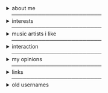 <details>
<summary>about me</summary>
<br>
i am a cisgender man. i am 17 years old

i am mentally ill **and** neurodivergent.

![male](https://i.postimg.cc/zfrx0yBC/male.png) ![aroace](https://i.postimg.cc/mrPhbDST/aroace-6-stripes-20-px.png) ![queer](https://i.postimg.cc/W4SHj2jB/queer-flag-9-stripes-21-px.png) ![ambiamorous](https://i.postimg.cc/Zqb6GSxp/ambiamorous-7-stripes-20-px.png)

i am a gnostic athiest. this means i believe no god exists, and i know no god exists. this is the result of me being a very firm naturalist. naturalism, in philosophy, is the belief that only natural laws and forces operate in the universe. **i will respect those who are religious,** but if you try to force me to believe in something i don't believe exists, then i will just block you.
</details>
 ────────────────────────
<details>
<summary>interests</summary>
<br>
𓈒 one wheat mark

𓈒 blood debt

𓈒 dance dance revolution

& more that i don't feel comfortable listing
</details>
 ────────────────────────
<details>
<summary>music artists i like</summary>
<br>
𓈒 gezebelle gaburgably

𓈒 heelflip

𓈒 pacific purgatory

𓈒 popkill

𓈒 negative xp (i don't support negative xp or like him as a person)

𓈒 fried by fluoride (i don't support fried or like him as a person)

𓈒 jesus loves junkies
</details>
 ────────────────────────
<details>
<summary>interaction</summary>
<br>
  
**do not interact**

 i block freely. if i don't like you, or i feel as though we won't get along then i will block you. it's as simple as that.

please see "my opinions" to find out if we will get along.

 ────────────────────────────────

 **before you interact**

 i am mentally ill and neurodivergent. i struggle to feel sorry for others, and i am extremely blunt. i may have disorganized speech patterns, and i do need a lot of time to myself. i will purposefully ignore people if i don't want to talk.

 please do not use tone indicators on me. if you're a friend, i don't care. if you're a stranger, please don't. this also applies to they/them pronouns, except i don't want anyone using they on me.
 
</details>
 ────────────────────────
<details>
<summary>my opinions</summary>
<br>
i shouldn't have to hide my opinions on controversial subjects in this game. here they are.


1. **any form of queer discourse;** homophobes and transphobes will see us the same way. i don't care if someone identifies as a lesboy as long as they aren't hurting me.
2. **proshipping**; i firmly believe the proship community is a community that facilitates grooming-like behaviors, and is dangerous to be in. i personally am anti-harassment, but not in the proship way. i believe that nobody should be harassed or threatened for something as simple as a headcanon. i believe in the power of blocking and scrolling.
3. **endogenic systems**; staunchly anti-endo. nobody can change my opinions
4. **touch trigger / touch discomfort**; i see it as a mockery of my triggers related to touch. i don't support it at all. it's also not possible.
5. **systems in general on this game**; i feel like some of them are heavily misinformed about the symptoms of did. if i have to see one more person call **DISSOCIATIVE** identity disorder a personality disorder or anything similar, i'm going to scream.
6. **delusional attachments**; [this explains all my viewpoints](https://gdoc.pub/doc/e/2PACX-1vTRiUQuLNmr-Zg2RD8nOuDHocT8HPQPzNB79Hf1pNdYFXbAkRGt4kpSt3oZBxih_ubVy5pqaZJ9FqyX#:~:text=It%20is%20rarely%20a%20constant,be%20able%20to%20recognize%20it)
</details>
 ────────────────────────
<details>
<summary>links</summary>
<br>
  
**dissociative identity disorder**
  
https://rentry.co/DID-Research - actual resources on dissociative identity disorder (written by me)

https://pmc.ncbi.nlm.nih.gov/articles/PMC11708999/ - about self diagnosed did

https://pmc.ncbi.nlm.nih.gov/articles/PMC8134744/ - false positive and imitated did

https://pmc.ncbi.nlm.nih.gov/articles/PMC9242847/ - did in an adolescent with 9 alters

 ────────────────────────────────

 **my interests :3**
 
 [one wheat mark (fandub)](https://youtube.com/playlist?list=PLZ0zHiPbF1KEqtXxMluhPo0pzUHDAI8aO&si=59MqXTR5KH_WPKha)

 [stepmania](https://www.stepmania.com/) - like ddr, but you can play on PC! and get custom songs

 
</details>
 ────────────────────────
<details>
 <summary>old usernames</summary>
<br>
  
mainly for people who forgot who i was

~~pact-with-god~~ → ~~ddr-angel~~ → jesusluvsjunkies (current)
</details>
